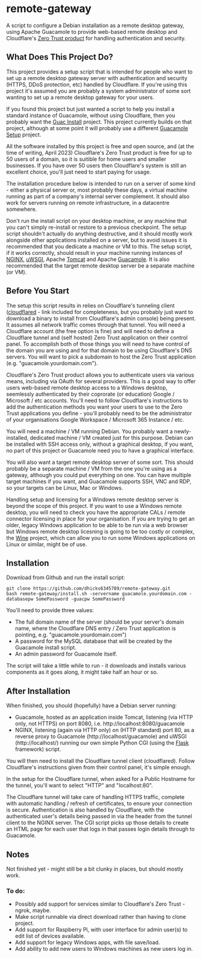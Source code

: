 # remote-gateway

A script to configure a Debian installation as a remote desktop gateway, using Apache Guacamole to provide web-based remote desktop and Cloudflare's [Zero Trust product](https://www.cloudflare.com/en-gb/products/zero-trust/) for handling authentication and security.

## What Does This Project Do?
This project provides a setup script that is intended for people who want to set up a remote desktop gateway server with authentication and security (HTTPS, DDoS protection, etc) handled by Cloudflare. If you're using this project it's assumed you are probably a system administrator of some sort wanting to set up a remote desktop gateway for your users.

If you found this project but just wanted a script to help you install a standard instance of Guacamole, without using Cloudflare, then you probably want the [Guac Install](https://github.com/MysticRyuujin/guac-install) project. This project currently builds on that project, although at some point it will probably use a different [Guacamole Setup](https://github.com/itiligent/Guacamole-Setup) project.

All the software installed by this project is free and open source, and (at the time of writing, April 2023) Cloudflare's Zero Trust product is free for up to 50 users of a domain, so it is suitible for home users and smaller businesses. If you have over 50 users then Cloudflare's system is still an excellent choice, you'll just need to start paying for usage.

The installation procedure below is intended to run on a server of some kind - either a physical server or, most probably these days, a virtual machine running as part of a company's internal server complement. It should also work for servers running on remote infrastructure, in a datacentre somewhere.

Don't run the install script on your desktop machine, or any machine that you can't simply re-install or restore to a previous checkpoint. The setup script shouldn't actually do anything destructive, and it should mostly work alongside other applications installed on a server, but to avoid issues it is recommended that you dedicate a machine or VM to this. The setup script, if it works correctly, should result in your machine running instances of [NGINX](https://www.nginx.com/), [uWSGI](https://uwsgi-docs.readthedocs.io/en/latest/), Apache [Tomcat](https://tomcat.apache.org/) and Apache [Guacamole](https://guacamole.apache.org/). It is also recommended that the target remote desktop server be a separate machine (or VM).

## Before You Start
The setup this script results in relies on Cloudflare's tunneling client ([cloudflared](https://github.com/cloudflare/cloudflared) - link included for completeness, but you probably just want to download a binary to install from Cloudflare's admin console) being present. It assumes all network traffic comes through that tunnel. You will need a Cloudflare account (the free option is fine) and will need to define a Cloudflare tunnel and (self hosted) Zero Trust application on their control panel. To accomplish both of those things you will need to have control of the domain you are using and for that domain to be using Cloudflare's DNS servers. You will want to pick a subdomain to host the Zero Trust application (e.g. "guacamole.yourdomain.com").

Cloudflare's Zero Trust product allows you to authenticate users via various means, including via OAuth for several providers. This is a good way to offer users web-based remote desktop access to a Windows desktop, seemlessly authenticated by their coprorate (or education) Google / Microsoft / etc accounts. You'll need to follow Cloudflare's instructions to add the authentication methods you want your users to use to the Zero Trust applications you define - you'll probably need to be the administrator of your organisations Google Workspace / Microsoft 365 Instance / etc.

You will need a machine / VM running Debian. You probably want a newly-installed, dedicated machine / VM created just for this purpose. Debian can be installed with SSH access only, without a graphical desktop, if you want, no part of this project or Guacamole need you to have a graphical interface.

You will also want a target remote desktop server of some sort. This should probably be a separate machine / VM from the one you're using as a gateway, although you could put everything on one. You can have multiple target machines if you want, and Guacamole supports SSH, VNC and RDP, so your targets can be Linux, Mac or Windows.

Handling setup and licensing for a Windows remote desktop server is beyond the scope of this project. If you want to use a Windows remote desktop, you will need to check you have the appropriate CALs / remote connector licensing in place for your organisation. If you are trying to get an older, legacy Windows application to be able to be run via a web browser but Windows remote desktop licesning is going to be too costly or complex, the [Wine](https://www.winehq.org/) project, which can allow you to run some Windows applications on Linux or similar, might be of use.

## Installation

Download from Github and run the install script:
```
git clone https://github.com/dhicks6345789/remote-gateway.git
bash remote-gateway/install.sh -servername guacamole.yourdomain.com -databasepw SomePassword -guacpw SomePassword
```
You'll need to provide three values:
- The full domain name of the server (should be your server's domain name, where the Cloudflare DNS entry / Zero Trust application is pointing, e.g. "guacamole.yourdomain.com")
- A password for the MySQL database that will be created by the Guacamole install script.
- An admin password for Guacamole itself.

The script will take a little while to run - it downloads and installs various components as it goes along, it might take half an hour or so.

## After Installation

When finished, you should (hopefully) have a Debian server running:
 - Guacamole, hosted as an application inside Tomcat, listening (via HTTP only, not HTTPS) on port 8080, i.e. http://localhost:8080/guacamole
 - NGINX, listening (again via HTTP only) on (HTTP standard) port 80, as a reverse proxy to Guacamole (http://localhost/guacamole) and uWSGI (http://localhost/) running our own simple Python CGI (using the [Flask](https://flask.palletsprojects.com) framework) script.

You will then need to install the Cloudflare tunnel client (cloudflared). Follow Cloudflare's instructions given from their control panel, it's simple enough.

In the setup for the Cloudflare tunnel, when asked for a Public Hostname for the tunnel, you'll want to select "HTTP" and "localhost:80".

The Cloudflare tunnel will take care of handling HTTPS traffic, complete with automatic handling / refresh of certificates, to ensure your connection is secure. Authentication is also handled by Cloudflare, with the authenticated user's details being passed in via the header from the tunnel client to the NGINX server. The CGI script picks up those details to create an HTML page for each user that logs in that passes login details through to Guacamole.

## Notes
Not finished yet - might still be a bit clunky in places, but should mostly work.

### To do:
- Possibly add support for services similar to Cloudflare's Zero Trust - ngrok, maybe.
- Make script runnable via direct download rather than having to clone project.
- Add support for Raspberry Pi, with user interface for admin user(s) to edit list of devices available.
- Add support for legacy Windows apps, with file save/load.
- Add ability to add new users to Windows machines as new users log in.
